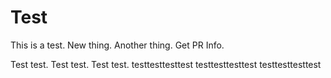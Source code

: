 # Test

This is a test.
New thing.
Another thing.
Get PR Info.

Test test.
Test test.
Test test.
testtesttesttest
testtesttesttest
testtesttesttest
